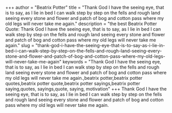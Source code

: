 +++
author = "Beatrix Potter"
title = "Thank God I have the seeing eye, that is to say, as I lie in bed I can walk step by step on the fells and rough land seeing every stone and flower and patch of bog and cotton pass where my old legs will never take me again."
description = "the best Beatrix Potter Quote: Thank God I have the seeing eye, that is to say, as I lie in bed I can walk step by step on the fells and rough land seeing every stone and flower and patch of bog and cotton pass where my old legs will never take me again."
slug = "thank-god-i-have-the-seeing-eye-that-is-to-say-as-i-lie-in-bed-i-can-walk-step-by-step-on-the-fells-and-rough-land-seeing-every-stone-and-flower-and-patch-of-bog-and-cotton-pass-where-my-old-legs-will-never-take-me-again"
keywords = "Thank God I have the seeing eye, that is to say, as I lie in bed I can walk step by step on the fells and rough land seeing every stone and flower and patch of bog and cotton pass where my old legs will never take me again.,beatrix potter,beatrix potter quotes,beatrix potter quote,beatrix potter sayings,beatrix potter saying,quotes, sayings,quote, saying, motivation"
+++
Thank God I have the seeing eye, that is to say, as I lie in bed I can walk step by step on the fells and rough land seeing every stone and flower and patch of bog and cotton pass where my old legs will never take me again.
